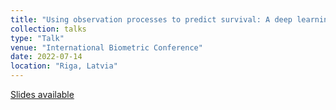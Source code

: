 ```yaml
---
title: "Using observation processes to predict survival: A deep learning approach to joint modelling"
collection: talks
type: "Talk"
venue: "International Biometric Conference"
date: 2022-07-14
location: "Riga, Latvia"
---
```


[Slides available](../files/2022.07-IBC.pdf)